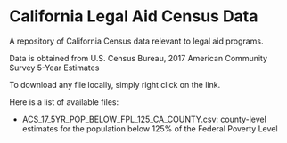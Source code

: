 #  California Legal Aid Census Data

A repository of California Census data relevant to legal aid programs.

Data is obtained from U.S. Census Bureau, 2017 American Community Survey 5-Year Estimates

To download any file locally, simply right click on the link. 

Here is a list of available files: 

* ACS_17_5YR_POP_BELOW_FPL_125_CA_COUNTY.csv: county-level estimates for the population below 125% of the Federal Poverty Level
